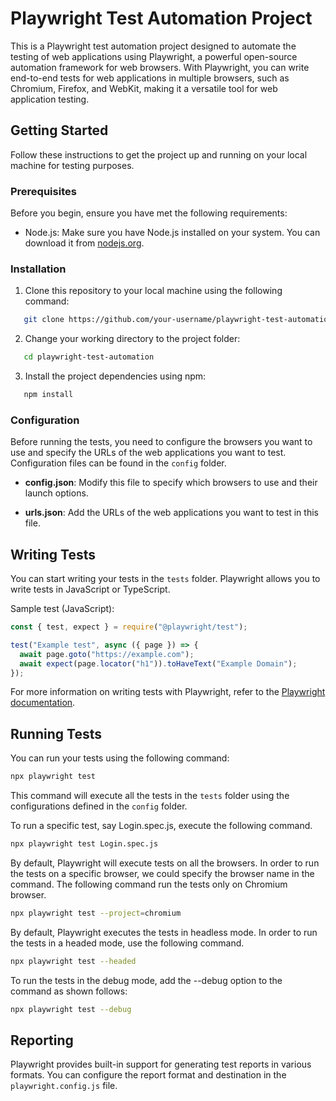 # Playwright Test Automation Project

This is a Playwright test automation project designed to automate the testing of web applications using Playwright, a powerful open-source automation framework for web browsers. With Playwright, you can write end-to-end tests for web applications in multiple browsers, such as Chromium, Firefox, and WebKit, making it a versatile tool for web application testing.

## Getting Started

Follow these instructions to get the project up and running on your local machine for testing purposes.

### Prerequisites

Before you begin, ensure you have met the following requirements:

- Node.js: Make sure you have Node.js installed on your system. You can download it from [nodejs.org](https://nodejs.org/).

### Installation

1. Clone this repository to your local machine using the following command:

```bash
   git clone https://github.com/your-username/playwright-test-automation.git
```

2. Change your working directory to the project folder:

```bash
   cd playwright-test-automation
```

3. Install the project dependencies using npm:

```bash
   npm install
```

### Configuration

Before running the tests, you need to configure the browsers you want to use and specify the URLs of the web applications you want to test. Configuration files can be found in the `config` folder.

- **config.json**: Modify this file to specify which browsers to use and their launch options.

- **urls.json**: Add the URLs of the web applications you want to test in this file.

## Writing Tests

You can start writing your tests in the `tests` folder. Playwright allows you to write tests in JavaScript or TypeScript.

Sample test (JavaScript):

```javascript
const { test, expect } = require("@playwright/test");

test("Example test", async ({ page }) => {
  await page.goto("https://example.com");
  await expect(page.locator("h1")).toHaveText("Example Domain");
});
```

For more information on writing tests with Playwright, refer to the [Playwright documentation](https://playwright.dev/docs/intro).

## Running Tests

You can run your tests using the following command:

```bash
npx playwright test
```

This command will execute all the tests in the `tests` folder using the configurations defined in the `config` folder.

To run a specific test, say Login.spec.js, execute the following command.

```bash
npx playwright test Login.spec.js
```

By default, Playwright will execute tests on all the browsers. In order to run the tests on a specific browser, we could specify the browser name in the command. The following command run the tests only on Chromium browser.

```bash
npx playwright test --project=chromium
```

By default, Playwright executes the tests in headless mode. In order to run the tests in a headed mode, use the following command.

```bash
npx playwright test --headed
```

To run the tests in the debug mode, add the --debug option to the command as shown follows:

```bash
npx playwright test --debug
```

## Reporting

Playwright provides built-in support for generating test reports in various formats. You can configure the report format and destination in the `playwright.config.js` file.
